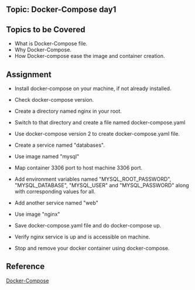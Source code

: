 ## Topic: Docker-Compose day1

Topics to be Covered
------------------------
* What is Docker-Compose file.
* Why Docker-Compose.
* How Docker-compose ease the image and container creation.

Assignment
-------------------
* Install docker-compose on your machine, if not already installed.
* Check docker-compose version.
* Create a directory named nginx in your root.
* Switch to that directory and create a file named docker-compose.yaml
* Use docker-compose version 2 to create docker-compose.yaml file.
* Create a service named "databases".
* Use image named "mysql"
* Map container 3306 port to host machine 3306 port.
* Add environment variables named "MYSQL_ROOT_PASSWORD", "MYSQL_DATABASE", "MYSQL_USER" and "MYSQL_PASSWORD" along with corresponding values for all.

* Add another service named "web"
* Use image "nginx"
* Save docker-compose.yaml file and do docker-compose up.
* Verify nginx service is up and is accessible on machine.
* Stop and remove your docker container using docker-compose.


Reference
-----------------
[Docker-Compose](https://docs.docker.com/compose/overview/)
